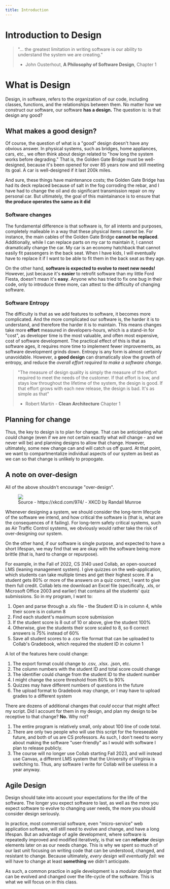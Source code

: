 ```yaml
---
title: Introduction
---
```


# Introduction to Design

> "... the greatest limitation in writing software is our ability to understand the system we are creating."
>
> - John Ousterhout, __A Philosophy of Software Design__, Chapter 1

# What is Design

Design, in software, refers to the organization of our code, including classes, functions, and the relationships between them. No matter how we construct our software, our software **has a design.** The question is: is that design any good?

## What makes a good design?

Of course, the question of what is a "good" design doesn't have any obvious answer. In physical systems, such as bridges, home appliances, cars, etc., we often think about design related to "how long the system works before degrading." That is, the Golden Gate Bridge must be well-designed, because it's been opened for over 85 years now and still meeting its goal. A car is well-designed if it last 200k miles.

And sure, these things have maintenance costs; the Golden Gate Bridge has had its deck replaced because of salt in the fog corroding the rebar, and I have had to change the oil and do significant transmission repair on my personal car. But ultimately, the goal of this maintainance is to ensure that **the produce operates the same as it did**

### Software changes

The fundamental difference is that software is, for all intents and purposes, completely malleable in a way that these physical items cannot be. For instance, the main cables of the Golden Gate Bridge **cannot be replaced**. Additionally, while I can replace parts on my car to maintain it, I cannot dramatically change the car. My car is an economy hatchback that cannot easily fit passengers in the back seat. When I have kids, I will eventually have to replace it if I want to be able to fit them in the back seat as they age.

On the other hand, **software is expected to evolve to meet new needs!** However, just because it's **easier** to retrofit software than my little Ford Fiesta, doesn't mean it's **easy**. Anyone who has tried to fix one bug in their code, only to introduce three more, can attest to the difficulty of changing software.

### Software Entropy

The difficulty is that as we add features to software, it becomes more complicated. And the more complicated our software is, the harder it is to understand, and therefore the harder it is to maintain. This means changes take more **effort** measured in developers-hours, which is a stand-in for "cost", as developer time is the most valuable, and often most expensive, cost of software development. The practical effect of this is that as software ages, it requires more time to implement fewer improvements, as software development grinds down. Entropy is any form is almost certainly unavoidable. However, a **good design** can dramatically slow the growth of entropy, and reduce the *overall effort required to make a software change.*

> "The measure of design quality is simply the measure of the effort required to meet the needs of the customer. If that effort is low, and stays low throughout the lifetime of the system, the design is good. If that effort grows with each new release, the design is bad. It's as simple as that"
>
> - Robert Martin - __Clean Architecture__ Chapter 1

## Planning for change

Thus, the key to design is to plan for change. That can be anticipating what *could* change (even if we are not certain exactly what *will* change - and we never will be) and planning designs to allow that change. However, ultimately, some new change can and will catch us off guard. At that point, we want to compartmentalize individual aspects of our system as best as we can so that change is unlikely to propogate.

## A note on over-design

All of the above shouldn't encourage "over-design".

<figure>
    <img src="https://imgs.xkcd.com/comics/the_general_problem.png">
    <figcaption>Source - https://xkcd.com/974/ - XKCD by Randall Munroe</figcaption>
</figure>

Whenever designing a system, we should consider the long-term lifecycle of the software we intend, and how critical the software is (that is, what are the consequences of it failing). For long-term safety critical systems, such as Air Traffic Control systems, we obviously would rather take the risk of over-designing our system.

On the other hand, if our software is single purpose, and expected to have a short lifespan, we may find that we are okay with the software being more brittle (that is, hard to change or repurpose).

For example, in the Fall of 2022, CS 3140 used Collab, an open-sourced LMS (leaning management system). I give quizzes on the web-application, which students can take multiple times and get their highest score. If a student gets 80% or more of the answers on a quiz correct, I want to give them full credit. Collab lets me download an Excel file (specifically, .xls, or Microsoft Office 2003 and earlier) that contains all the students' quiz submissions. So in my program, I want to:

1) Open and parse through a .xls file - the Student ID is in column 4, while their score is in column 8
2) Find each student's maximum score submission
3) If the student score is 8 out of 10 or above, give the student 100%
4) Otherwise, give the students their score scaled to 8, so 6 correct answers is 75% instead of 60%
5) Save all student scores to a .csv file format that can be uploaded to Collab's Gradebook, which required the student ID in column 1

A lot of the features here could change:

1) The export format could change to .csv, .xlsx. .json, etc.
2) The column numbers with the student ID and total score could change
3) The identifier could change from the student ID to the student number
4) I might change the score threshold from 80% to 90%
5) Quizzes may have different numbers of questions in the future
6) The upload format to Gradebook may change, or I may have to upload grades to a different system

There are dozens of additional changes that *could* occur that might affect my script. Did I account for them in my design, and plan my design to be receptive to that change? **No.** Why not?

1) The entire program is relatively small, only about 100 line of code total.
2) There are only two people who will use this script for the foreseeable future, and both of us are CS professors. As such, I don't need to worry about making the software "user-friendly" as I would with software I plan to release publicly.
3) The course will no longer use Collab starting Fall 2023, and will instead use Canvas, a different LMS system that the University of Virginia is switching to. Thus, any software I write for Collab will be useless in a year anyway.

## Agile Design

Design should take into account your expectations for the life of the software. The longer you expect software to last, as well as the more you expect software to evolve to changing user needs, the more you should consider design seriously.

In practice, most commercial software, even "micro-service" web application software, will still need to evolve and change, and have a long lifespan. But an advantage of agile development, where software is repeatedly improved and modified iteratively, is that we can **refactor** design elements later on as our needs change. This is why we spent so much of our last unit focusing on writing code that can be understood, changed, and resistant to change. Because ultimately, *every design will eventually fail*: we will have to change at least **something** we didn't anticipate.

As such, a common practice in agile development is a *modular design* that can be evolved and changed over the life-cycle of the software. This is what we will focus on in this class.

